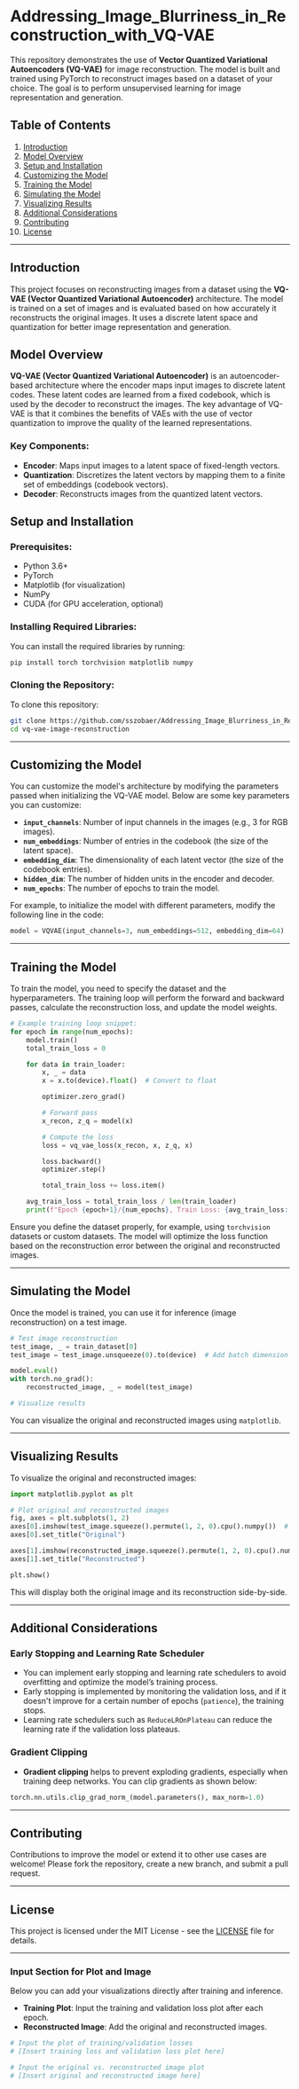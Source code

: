 # Addressing_Image_Blurriness_in_Reconstruction_with_VQ-VAE

This repository demonstrates the use of **Vector Quantized Variational Autoencoders (VQ-VAE)** for image reconstruction. The model is built and trained using PyTorch to reconstruct images based on a dataset of your choice. The goal is to perform unsupervised learning for image representation and generation.

## Table of Contents

1. [Introduction](#introduction)
2. [Model Overview](#model-overview)
3. [Setup and Installation](#setup-and-installation)
4. [Customizing the Model](#customizing-the-model)
5. [Training the Model](#training-the-model)
6. [Simulating the Model](#simulating-the-model)
7. [Visualizing Results](#visualizing-results)
8. [Additional Considerations](#additional-considerations)
9. [Contributing](#contributing)
10. [License](#license)

---

## Introduction

This project focuses on reconstructing images from a dataset using the **VQ-VAE (Vector Quantized Variational Autoencoder)** architecture. The model is trained on a set of images and is evaluated based on how accurately it reconstructs the original images. It uses a discrete latent space and quantization for better image representation and generation.

## Model Overview

**VQ-VAE (Vector Quantized Variational Autoencoder)** is an autoencoder-based architecture where the encoder maps input images to discrete latent codes. These latent codes are learned from a fixed codebook, which is used by the decoder to reconstruct the images. The key advantage of VQ-VAE is that it combines the benefits of VAEs with the use of vector quantization to improve the quality of the learned representations.

### Key Components:
- **Encoder**: Maps input images to a latent space of fixed-length vectors.
- **Quantization**: Discretizes the latent vectors by mapping them to a finite set of embeddings (codebook vectors).
- **Decoder**: Reconstructs images from the quantized latent vectors.

## Setup and Installation

### Prerequisites:
- Python 3.6+
- PyTorch
- Matplotlib (for visualization)
- NumPy
- CUDA (for GPU acceleration, optional)

### Installing Required Libraries:

You can install the required libraries by running:

```bash
pip install torch torchvision matplotlib numpy
```

### Cloning the Repository:

To clone this repository:

```bash
git clone https://github.com/sszobaer/Addressing_Image_Blurriness_in_Reconstruction_with_VQ-VAE.git
cd vq-vae-image-reconstruction
```

---

## Customizing the Model

You can customize the model's architecture by modifying the parameters passed when initializing the VQ-VAE model. Below are some key parameters you can customize:

- **`input_channels`**: Number of input channels in the images (e.g., 3 for RGB images).
- **`num_embeddings`**: Number of entries in the codebook (the size of the latent space).
- **`embedding_dim`**: The dimensionality of each latent vector (the size of the codebook entries).
- **`hidden_dim`**: The number of hidden units in the encoder and decoder.
- **`num_epochs`**: The number of epochs to train the model.

For example, to initialize the model with different parameters, modify the following line in the code:

```python
model = VQVAE(input_channels=3, num_embeddings=512, embedding_dim=64)
```

---

## Training the Model

To train the model, you need to specify the dataset and the hyperparameters. The training loop will perform the forward and backward passes, calculate the reconstruction loss, and update the model weights.

```python
# Example training loop snippet:
for epoch in range(num_epochs):
    model.train()
    total_train_loss = 0

    for data in train_loader:
        x, _ = data
        x = x.to(device).float()  # Convert to float

        optimizer.zero_grad()

        # Forward pass
        x_recon, z_q = model(x)

        # Compute the loss
        loss = vq_vae_loss(x_recon, x, z_q, x)

        loss.backward()
        optimizer.step()

        total_train_loss += loss.item()

    avg_train_loss = total_train_loss / len(train_loader)
    print(f"Epoch {epoch+1}/{num_epochs}, Train Loss: {avg_train_loss:.4f}")
```

Ensure you define the dataset properly, for example, using `torchvision` datasets or custom datasets. The model will optimize the loss function based on the reconstruction error between the original and reconstructed images.

---

## Simulating the Model

Once the model is trained, you can use it for inference (image reconstruction) on a test image.

```python
# Test image reconstruction
test_image, _ = train_dataset[0]
test_image = test_image.unsqueeze(0).to(device)  # Add batch dimension

model.eval()
with torch.no_grad():
    reconstructed_image, _ = model(test_image)

# Visualize results
```

You can visualize the original and reconstructed images using `matplotlib`.

---

## Visualizing Results

To visualize the original and reconstructed images:

```python
import matplotlib.pyplot as plt

# Plot original and reconstructed images
fig, axes = plt.subplots(1, 2)
axes[0].imshow(test_image.squeeze().permute(1, 2, 0).cpu().numpy())  # Original image
axes[0].set_title("Original")

axes[1].imshow(reconstructed_image.squeeze().permute(1, 2, 0).cpu().numpy())  # Reconstructed image
axes[1].set_title("Reconstructed")

plt.show()
```

This will display both the original image and its reconstruction side-by-side.

---

## Additional Considerations

### Early Stopping and Learning Rate Scheduler
- You can implement early stopping and learning rate schedulers to avoid overfitting and optimize the model’s training process. 
- Early stopping is implemented by monitoring the validation loss, and if it doesn't improve for a certain number of epochs (`patience`), the training stops.
- Learning rate schedulers such as `ReduceLROnPlateau` can reduce the learning rate if the validation loss plateaus.

### Gradient Clipping
- **Gradient clipping** helps to prevent exploding gradients, especially when training deep networks. You can clip gradients as shown below:
```python
torch.nn.utils.clip_grad_norm_(model.parameters(), max_norm=1.0)
```

---

## Contributing

Contributions to improve the model or extend it to other use cases are welcome! Please fork the repository, create a new branch, and submit a pull request.

---

## License

This project is licensed under the MIT License - see the [LICENSE](LICENSE) file for details.

---

### Input Section for Plot and Image

Below you can add your visualizations directly after training and inference.

- **Training Plot**: Input the training and validation loss plot after each epoch.
- **Reconstructed Image**: Add the original and reconstructed images.

```python
# Input the plot of training/validation losses
# [Insert training loss and validation loss plot here]

# Input the original vs. reconstructed image plot
# [Insert original and reconstructed image here]
```

